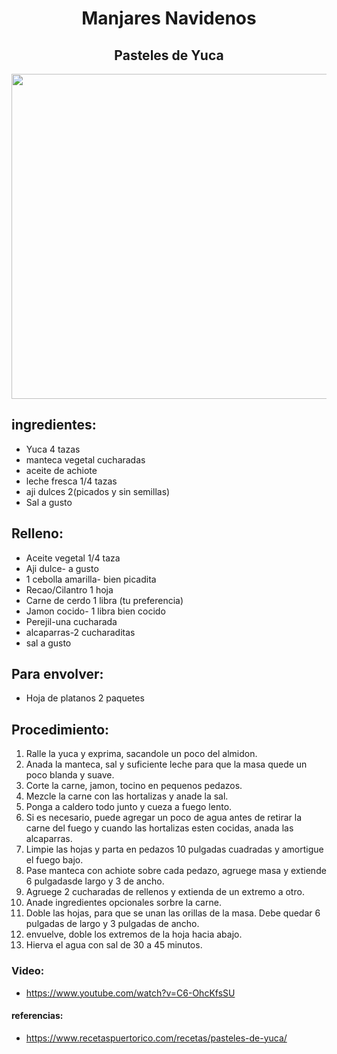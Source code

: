<div align="center">
  
# Manjares Navidenos

## Pasteles de Yuca

<img src="https://images.media-allrecipes.com/userphotos/7006424.jpg" width="520" eight="364" />
  
</div>


## ingredientes:
- Yuca 4 tazas
- manteca vegetal cucharadas
- aceite de achiote
- leche fresca 1/4 tazas
- aji dulces 2(picados y sin semillas)
- Sal a gusto
## Relleno:
- Aceite vegetal 1/4 taza
- Aji dulce- a gusto
- 1 cebolla amarilla- bien picadita
- Recao/Cilantro 1 hoja
- Carne de cerdo 1 libra (tu preferencia)
- Jamon cocido- 1 libra bien cocido
- Perejil-una cucharada
- alcaparras-2 cucharaditas
- sal a gusto
## Para envolver:
- Hoja de platanos 2 paquetes

## Procedimiento:
1. Ralle la yuca y exprima, sacandole un poco del almidon.
2. Anada la manteca, sal y suficiente leche para que la masa quede un poco blanda y suave.
3. Corte la carne, jamon, tocino en pequenos pedazos.
4. Mezcle la carne con las hortalizas y anade la sal.
5. Ponga a caldero todo junto y cueza a fuego lento.
6. Si es necesario, puede agregar un poco de agua antes de retirar la carne del fuego y cuando las hortalizas esten cocidas, anada las alcaparras.
7. Limpie las hojas y parta en pedazos 10 pulgadas cuadradas y amortigue el fuego bajo.
8. Pase manteca con achiote sobre cada pedazo, agruege masa y extiende 6 pulgadasde largo y 3 de ancho.
9. Agruege 2 cucharadas de rellenos y extienda de un extremo a otro.
10. Anade ingredientes opcionales sorbre la carne.
11. Doble las hojas, para que se unan las orillas de la masa. Debe quedar 6 pulgadas de largo y 3 pulgadas de ancho.
12. envuelve, doble los extremos de la hoja hacia abajo.
13. Hierva el agua con sal de 30 a 45 minutos.


### Video:
- https://www.youtube.com/watch?v=C6-OhcKfsSU

#### referencias:
- https://www.recetaspuertorico.com/recetas/pasteles-de-yuca/

